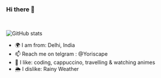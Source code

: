 ### Hi there 👋

<!--
**yoriscape/yoriscape** is a ✨ _special_ ✨ repository because its `README.md` (this file) appears on your GitHub profile.

Here are some ideas to get you started:

- 🔭 I’m currently working on ...
- 🌱 I’m currently learning ...
- 👯 I’m looking to collaborate on ...
- 🤔 I’m looking for help with ...
- 💬 Ask me about ...
- 📫 How to reach me: ...
- 😄 Pronouns: ...
- ⚡ Fun fact: ...
-->


</br>

![GitHub stats](https://github-readme-stats.vercel.app/api?username=Yoriscape&count_private=true&show_icons=true&hide=issues,contribs)


- 🌍 I am from: Delhi, India
- 📫 Reach me on telgram : @Yoriscape
- 🤍 I like: coding, cappuccino, travelling & watching animes
- 🌦️ I dislike: Rainy Weather

